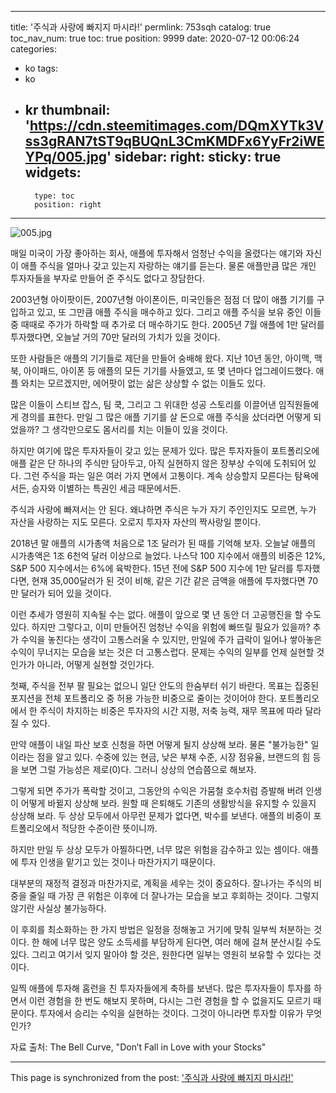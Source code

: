 
---
title: '주식과 사랑에 빠지지 마시라!'
permlink: 753sqh
catalog: true
toc_nav_num: true
toc: true
position: 9999
date: 2020-07-12 00:06:24
categories:
- ko
tags:
- ko
- kr
thumbnail: 'https://cdn.steemitimages.com/DQmXYTk3Vss3gRAN7tST9qBUQnL3CmKMDFx6YyFr2iWEYPq/005.jpg'
sidebar:
    right:
        sticky: true
widgets:
    -
        type: toc
        position: right
---


![005.jpg](https://cdn.steemitimages.com/DQmXYTk3Vss3gRAN7tST9qBUQnL3CmKMDFx6YyFr2iWEYPq/005.jpg)

매일 미국이 가장 좋아하는 회사, 애플에 투자해서 엄청난 수익을 올렸다는 얘기와 
자신이 애플 주식을 얼마나 갖고 있는지 자랑하는 얘기를 듣는다. 
물론 애플만큼 많은 개인 투자자들을 부자로 만들어 준 주식도 없다고 장담한다. ​

2003년형 아이팟이든, 2007년형 아이폰이든, 미국인들은 점점 더 많이 애플 기기를 구입하고 있고, 
또 그만큼 애플 주식을 매수하고 있다. 
그리고 애플 주식을 보유 중인 이들 중 때때로 주가가 하락할 때 추가로 더 매수하기도 한다. 
2005년 7월 애플에 1만 달러를 투자했다면, 오늘날 거의 70만 달러의 가치가 있을 것이다.

또한 사람들은 애플의 기기들로 제단을 만들어 숭배해 왔다. 
지난 10년 동안, 아이맥, 맥북, 아이패드, 아이폰 등 애플의 모든 기기를 사들였고, 또 몇 년마다 업그레이드했다. 
애플 와치는 모르겠지만, 에어팟이 없는 삶은 상상할 수 없는 이들도 있다. 

많은 이들이 스티브 잡스, 팀 쿡, 그리고 그 위대한 성공 스토리를 이끌어낸 임직원들에게 경의를 표한다. 
만일 그 많은 애플 기기를 살 돈으로 애플 주식을 샀더라면 어떻게 되었을까? 
그 생각만으로도 몸서리를 치는 이들이 있을 것이다.

하지만 여기에 많은 투자자들이 갖고 있는 문제가 있다. 
많은 투자자들이 포트폴리오에 애플 같은 단 하나의 주식만 담아두고, 
아직 실현하지 않은 장부상 수익에 도취되어 있다. 
그런 주식을 파는 일은 여러 가지 면에서 고통이다. 
계속 상승할지 모른다는 탐욕에서든, 승자와 이별하는 특권인 세금 때문에서든.​

주식과 사랑에 빠져서는 안 된다. 
왜냐하면 주식은 누가 자기 주인인지도 모르면, 누가 자산을 사랑하는 지도 모른다. 
오로지 투자자 자산의 짝사랑일 뿐이다.

2018년 말 애플의 시가총액 처음으로 1조 달러가 된 때를 기억해 보자. 
오늘날 애플의 시가총액은 1조 6천억 달러 이상으로 늘었다. 
나스닥 100 지수에서 애플의 비중은 12%, S&P 500 지수에서는 6%에 육박한다. 
15년 전에 S&P 500 지수에 1만 달러를 투자했다면, 현재 35,000달러가 된 것이 비해, 
같은 기간 같은 금액을 애플에 투자했다면 70만 달러가 되어 있을 것이다.

이런 추세가 영원히 지속될 수는 없다. 
애플이 앞으로 몇 년 동안 더 고공행진을 할 수도 있다. 
하지만 그렇다고, 이미 만들어진 엄청난 수익을 위험에 빠뜨릴 필요가 있을까? 
추가 수익을 놓친다는 생각이 고통스러울 수 있지만,
만일에 주가 급락이 일어나 쌓아놓은 수익이 무너지는 모습을 보는 것은 더 고통스럽다. 
문제는 수익의 일부를 언제 실현할 것인가가 아니라, 어떻게 실현할 것인가다.​

첫째, 주식을 전부 팔 필요는 없으니 일단 안도의 한숨부터 쉬기 바란다.
 목표는 집중된 포지션을 전체 포트폴리오 중 허용 가능한 비중으로 줄이는 것이어야 한다. 
포트폴리오에서 한 주식이 차지하는 비중은 투자자의 시간 지평, 저축 능력, 재무 목표에 따라 달라질 수 있다.

만약 애플이 내일 파산 보호 신청을 하면 어떻게 될지 상상해 보라. 
물론 "불가능한" 일이라는 점을 알고 있다. 
수중에 있는 현금, 낮은 부채 수준, 시장 점유율, 브랜드의 힘 등을 보면 그럴 가능성은 제로(0)다. 
그러니 상상의 연습쯤으로 해보자.​

그렇게 되면 주가가 폭락할 것이고, 
그동안의 수익은 가뭄철 호수처럼 증발해 버려 인생이 어떻게 바뀔지 상상해 보라. 
원할 때 은퇴해도 기존의 생활방식을 유지할 수 있을지 상상해 보라. 
두 상상 모두에서 아무런 문제가 없다면, 박수를 보낸다. 
애플의 비중이 포트폴리오에서 적당한 수준이란 뜻이니까.

하지만 만일 두 상상 모두가 아찔하다면, 너무 많은 위험을 감수하고 있는 셈이다. 
애플에 투자 인생을 맡기고 있는 것이나 마찬가지기 때문이다.

대부분의 재정적 결정과 마찬가지로, 계획을 세우는 것이 중요하다. 
잘나가는 주식의 비중을 줄일 때 가장 큰 위험은 이후에 더 잘나가는 모습을 보고 후회하는 것이다. 
그렇지 않기란 사실상 불가능하다. ​

이 후회를 최소화하는 한 가지 방법은 일정을 정해놓고 거기에 맞춰 일부씩 처분하는 것이다. 
한 해에 너무 많은 양도 소득세를 부담하게 된다면, 여러 해에 걸쳐 분산시킬 수도 있다. 
그리고 여기서 잊지 말아야 할 것은, 원한다면 일부는 영원히 보유할 수 있다는 것이다.

일찍 애플에 투자해 홈런을 친 투자자들에게 축하를 보낸다. 
많은 투자자들이 투자를 하면서 이런 경험을 한 번도 해보지 못하며, 
다시는 그런 경험을 할 수 없을지도 모르기 때문이다. 
투자에서 승리는 수익을 실현하는 것이다. 
그것이 아니라면 투자할 이유가 무엇인가?

자료 출처: The Bell Curve, "Don’t Fall in Love with your Stocks"

- - -

This page is synchronized from the post: ['주식과 사랑에 빠지지 마시라!'](https://steemit.com/@pius.pius/753sqh)
